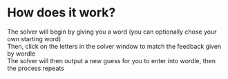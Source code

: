 # How does it work?
The solver will begin by giving you a word (you can optionally chose your own starting word)\
Then, click on the letters in the solver window to match the feedback given by wordle\
The solver will then output a new guess for you to enter into wordle, then the process repeats
